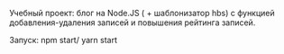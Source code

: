 Учебный проект: блог на Node.JS ( + шаблонизатор hbs) с функцией добавления-удаления записей и повышения рейтинга записей.

Запуск: npm start/ yarn start
